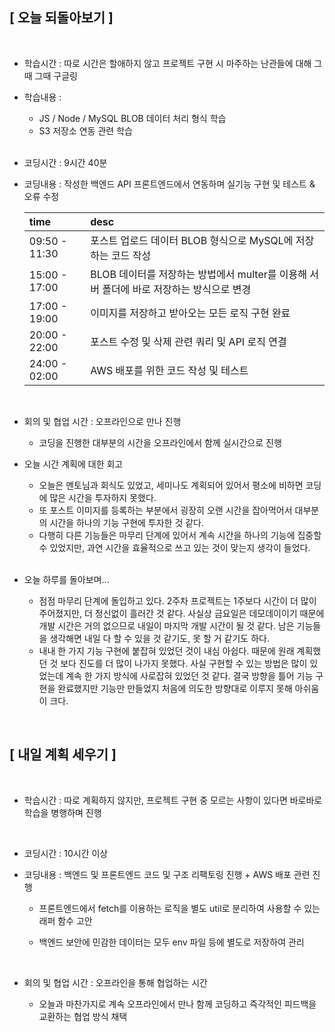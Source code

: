 ## [ 오늘 되돌아보기 ]

<br/>

- 학습시간 : 따로 시간은 할애하지 않고 프로젝트 구현 시 마주하는 난관들에 대해 그때 그때 구글링
- 학습내용 :

  - JS / Node / MySQL BLOB 데이터 처리 형식 학습
  - S3 저장소 연동 관련 학습

  <br/>

- 코딩시간 : 9시간 40분
- 코딩내용 : 작성한 백엔드 API 프론트엔드에서 연동하며 실기능 구현 및 테스트 & 오류 수정

  | time          | desc                                                                                    |
  | :------------ | :-------------------------------------------------------------------------------------- |
  | 09:50 - 11:30 | 포스트 업로드 데이터 BLOB 형식으로 MySQL에 저장하는 코드 작성                           |
  | 15:00 - 17:00 | BLOB 데이터를 저장하는 방법에서 multer를 이용해 서버 폴더에 바로 저장하는 방식으로 변경 |
  | 17:00 - 19:00 | 이미지를 저장하고 받아오는 모든 로직 구현 완료                                          |
  | 20:00 - 22:00 | 포스트 수정 및 삭제 관련 쿼리 및 API 로직 연결                                          |
  | 24:00 - 02:00 | AWS 배포를 위한 코드 작성 및 테스트                                                     |

  <br/>

- 회의 및 협업 시간 : 오프라인으로 만나 진행

  - 코딩을 진행한 대부분의 시간을 오프라인에서 함께 실시간으로 진행

- 오늘 시간 계획에 대한 회고

  - 오늘은 멘토님과 회식도 있었고, 세미나도 계획되어 있어서 평소에 비하면 코딩에 많은 시간을 투자하지 못했다.
  - 또 포스트 이미지를 등록하는 부분에서 굉장히 오랜 시간을 잡아먹어서 대부분의 시간을 하나의 기능 구현에 투자한 것 같다.
  - 다행히 다른 기능들은 마무리 단계에 있어서 계속 시간을 하나의 기능에 집중할 수 있었지만, 과연 시간을 효율적으로 쓰고 있는 것이 맞는지 생각이 들었다.

  <br/>

- 오늘 하루를 돌아보며...

  - 점점 마무리 단계에 돌입하고 있다. 2주차 프로젝트는 1주보다 시간이 더 많이 주어졌지만, 더 정신없이 흘러간 것 같다. 사실상 금요일은 데모데이이기 때문에 개발 시간은 거의 없으므로 내일이 마지막 개발 시간이 될 것 같다. 남은 기능들을 생각해면 내일 다 할 수 있을 것 같기도, 못 할 거 같기도 하다.
  - 내내 한 가지 기능 구현에 붙잡혀 있었던 것이 내심 아쉽다. 때문에 원래 계획했던 것 보다 진도를 더 많이 나가지 못했다. 사실 구현할 수 있는 방법은 많이 있었는데 계속 한 가지 방식에 사로잡혀 있었던 것 같다. 결국 방향을 틀어 기능 구현을 완료했지만 기능만 만들었지 처음에 의도한 방향대로 이루지 못해 아쉬움이 크다.

<br/>

## [ 내일 계획 세우기 ]

<br/>

- 학습시간 : 따로 계획하지 않지만, 프로젝트 구현 중 모르는 사항이 있다면 바로바로 학습을 병행하며 진행

    <br/>

- 코딩시간 : 10시간 이상

- 코딩내용 : 백엔드 및 프론트엔드 코드 및 구조 리팩토링 진행 + AWS 배포 관련 진행

  - 프론트엔드에서 fetch를 이용하는 로직을 별도 util로 분리하여 사용할 수 있는 래퍼 함수 고안
  - 백엔드 보안에 민감한 데이터는 모두 env 파일 등에 별도로 저장하여 관리

    <br/>

- 회의 및 협업 시간 : 오프라인을 통해 협업하는 시간
  - 오늘과 마찬가지로 계속 오프라인에서 만나 함께 코딩하고 즉각적인 피드백을 교환하는 협업 방식 채택
